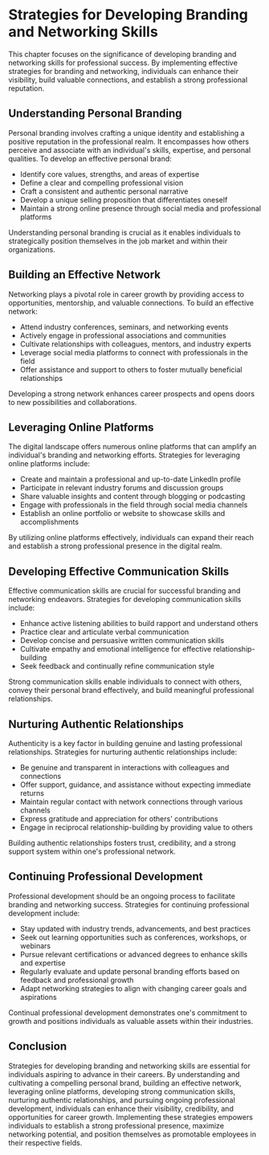 Strategies for Developing Branding and Networking Skills
=================================================================

This chapter focuses on the significance of developing branding and networking skills for professional success. By implementing effective strategies for branding and networking, individuals can enhance their visibility, build valuable connections, and establish a strong professional reputation.

Understanding Personal Branding
-------------------------------

Personal branding involves crafting a unique identity and establishing a positive reputation in the professional realm. It encompasses how others perceive and associate with an individual's skills, expertise, and personal qualities. To develop an effective personal brand:

* Identify core values, strengths, and areas of expertise
* Define a clear and compelling professional vision
* Craft a consistent and authentic personal narrative
* Develop a unique selling proposition that differentiates oneself
* Maintain a strong online presence through social media and professional platforms

Understanding personal branding is crucial as it enables individuals to strategically position themselves in the job market and within their organizations.

Building an Effective Network
-----------------------------

Networking plays a pivotal role in career growth by providing access to opportunities, mentorship, and valuable connections. To build an effective network:

* Attend industry conferences, seminars, and networking events
* Actively engage in professional associations and communities
* Cultivate relationships with colleagues, mentors, and industry experts
* Leverage social media platforms to connect with professionals in the field
* Offer assistance and support to others to foster mutually beneficial relationships

Developing a strong network enhances career prospects and opens doors to new possibilities and collaborations.

Leveraging Online Platforms
---------------------------

The digital landscape offers numerous online platforms that can amplify an individual's branding and networking efforts. Strategies for leveraging online platforms include:

* Create and maintain a professional and up-to-date LinkedIn profile
* Participate in relevant industry forums and discussion groups
* Share valuable insights and content through blogging or podcasting
* Engage with professionals in the field through social media channels
* Establish an online portfolio or website to showcase skills and accomplishments

By utilizing online platforms effectively, individuals can expand their reach and establish a strong professional presence in the digital realm.

Developing Effective Communication Skills
-----------------------------------------

Effective communication skills are crucial for successful branding and networking endeavors. Strategies for developing communication skills include:

* Enhance active listening abilities to build rapport and understand others
* Practice clear and articulate verbal communication
* Develop concise and persuasive written communication skills
* Cultivate empathy and emotional intelligence for effective relationship-building
* Seek feedback and continually refine communication style

Strong communication skills enable individuals to connect with others, convey their personal brand effectively, and build meaningful professional relationships.

Nurturing Authentic Relationships
---------------------------------

Authenticity is a key factor in building genuine and lasting professional relationships. Strategies for nurturing authentic relationships include:

* Be genuine and transparent in interactions with colleagues and connections
* Offer support, guidance, and assistance without expecting immediate returns
* Maintain regular contact with network connections through various channels
* Express gratitude and appreciation for others' contributions
* Engage in reciprocal relationship-building by providing value to others

Building authentic relationships fosters trust, credibility, and a strong support system within one's professional network.

Continuing Professional Development
-----------------------------------

Professional development should be an ongoing process to facilitate branding and networking success. Strategies for continuing professional development include:

* Stay updated with industry trends, advancements, and best practices
* Seek out learning opportunities such as conferences, workshops, or webinars
* Pursue relevant certifications or advanced degrees to enhance skills and expertise
* Regularly evaluate and update personal branding efforts based on feedback and professional growth
* Adapt networking strategies to align with changing career goals and aspirations

Continual professional development demonstrates one's commitment to growth and positions individuals as valuable assets within their industries.

Conclusion
----------

Strategies for developing branding and networking skills are essential for individuals aspiring to advance in their careers. By understanding and cultivating a compelling personal brand, building an effective network, leveraging online platforms, developing strong communication skills, nurturing authentic relationships, and pursuing ongoing professional development, individuals can enhance their visibility, credibility, and opportunities for career growth. Implementing these strategies empowers individuals to establish a strong professional presence, maximize networking potential, and position themselves as promotable employees in their respective fields.
